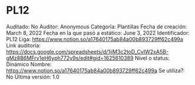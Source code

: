 # PL12

Auditado: No
Auditor: Anonymous
Categoría: Plantillas
Fecha de creación: March 8, 2022
Fecha en la que pasó a estático: June 3, 2022
Identificador: PL12
Liga: https://www.notion.so/a17640175ab84a00b893729ff62c499a 
Link auditoría: https://docs.google.com/spreadsheets/d/1ijM3c2toD_CvIW2xA5B-gMz8B6MFrv1eH6yph772y9s/edit#gid=1625610389
Nivel o status: Dinámico
Nombre: https://www.notion.so/a17640175ab84a00b893729ff62c499a 
Se utiliza?: No
Última versión: 1.0